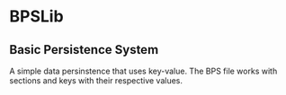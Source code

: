 # BPSLib
## Basic Persistence System
A simple data persinstence that uses key-value. The BPS file works with sections and keys with their respective values.
